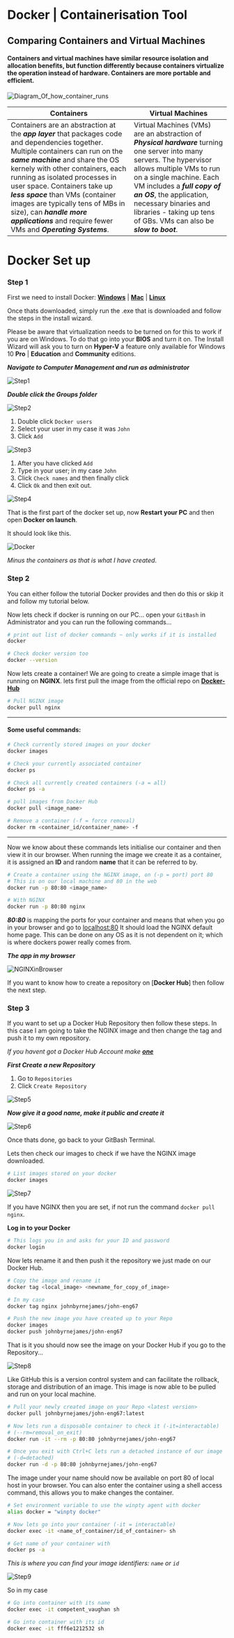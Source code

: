 # Docker | Containerisation Tool

## Comparing Containers and Virtual Machines

#### Containers and virtual machines have similar resource isolation and allocation benefits, but function differently because containers virtualize the operation instead of hardware. Containers are more portable and efficient.

![Diagram_Of_how_container_runs](Images/docker-containerized-and-vm-transparent-bg.png)

| **Containers**                                                                                                                                                                                                                                                                                                                                                                                                                                                | **Virtual Machines**                                                                                                                                                                                                                                                                                                                          |
|---------------------------------------------------------------------------------------------------------------------------------------------------------------------------------------------------------------------------------------------------------------------------------------------------------------------------------------------------------------------------------------------------------------------------------------------------------------|-----------------------------------------------------------------------------------------------------------------------------------------------------------------------------------------------------------------------------------------------------------------------------------------------------------------------------------------------|
| Containers are an abstraction at the _**app layer**_ that packages   code and dependencies together. Multiple containers can run on the   _**same machine**_ and share the OS kernely with other containers,   each running as isolated processes in user space. Containers take   up _**less space**_ than VMs (container images are typically tens of MBs in size),   can _**handle more applications**_ and require fewer VMs and _**Operating Systems**_. | Virtual Machines (VMs) are an abstraction of _**Physical hardware**_ turning one server into many servers.   The hypervisor allows multiple VMs to run on a single machine.   Each VM includes a _**full copy of an OS**_, the application,   necessary binaries and libraries - taking up tens of GBs.   VMs can also be _**slow to boot**_. |

# Docker Set up

### Step 1

First we need to install Docker: [**Windows**](https://download.docker.com/win/stable/Docker%20Desktop%20Installer.exe) | [**Mac**](https://download.docker.com/mac/stable/Docker.dmg) | [**Linux**](https://hub.docker.com/search?q=&type=edition&offering=community&operating_system=linux)

Once thats downloaded, simply run the .exe that is downloaded and follow the steps in the install wizard.

Please be aware that virtualization needs to be turned on for this to work if you are on Windows. To do that go into your **BIOS** and turn it on. The Install Wizard will ask you to turn on **Hyper-V** a feature only available for Windows 10 **Pro** | **Education** and **Community** editions.

_**Navigate to Computer Management and run as administrator**_

![Step1](Images/Step1_SetUp.PNG)

_**Double click the Groups folder**_

![Step2](Images/Step2_SetUp.PNG)

1. Double click `Docker users` 
2. Select your user in my case it was `John`
3. Click `Add`

![Step3](Images/Step3_SetUp.PNG)

1. After you have clicked `Add`
2. Type in your user; in my case `John`
3. Click `Check names` and then finally click
4. Click `Ok` and then exit out.

![Step4](Images/Step4_SetUp.PNG)

That is the first part of the docker set up, now **Restart your PC** and then open **Docker on launch**.

It should look like this.

![Docker](Images/Docker_Menu.PNG)

_Minus the containers as that is what I have created_.

### Step 2

You can either follow the tutorial Docker provides and then do this or skip it and follow my tutorial below.

Now lets check if docker is running on our PC... open your `GitBash` in Administrator and you can run the following commands...

```bash
# print out list of docker commands ~ only works if it is installed
docker

# Check docker version too
docker --version
```

Now lets create a container! We are going to create a simple image that is running on **NGINX**. lets first pull the image from the official repo on [**Docker-Hub**](https://hub.docker.com/_/nginx)

```bash
# Pull NGINX image
docker pull nginx
```

___

#### Some useful commands:

```bash
# Check currently stored images on your docker
docker images

# Check your currently associated container
docker ps

# Check all currently created containers (-a = all)
docker ps -a

# pull images from Docker Hub
docker pull <image_name>

# Remove a container (-f = force removal)
docker rm <container_id/container_name> -f
```

___

Now we know about these commands lets initialise our container and then view it in our browser. When running the image we create it as a container, it is assigned an **ID** and random **name** that it can be referred to by. 

```bash
# Create a container using the NGINX image, on (-p = port) port 80 
# This is on our local machine and 80 in the web
docker run -p 80:80 <image_name>

# With NGINX
docker run -p 80:80 nginx
```

_**80:80**_ is mapping the ports for your container and means that when you go in your browser and go to [localhost:80](http://localhost:80) It should load the NGINX default home page. This can be done on any OS as it is not dependent on it; which is where dockers power really comes from.

_**The app in my browser**_

![NGINXinBrowser](Images/NGINX_PORT80.PNG)

If you want to know how to create a repository on [**Docker Hub**] then follow the next step.

### Step 3

If you want to set up a Docker Hub Repository then follow these steps. In this case I am going to take the NGINX image and then change the tag and push it to my own repository.

_If you havent got a Docker Hub Account make [**one**](https://hub.docker.com)_

_**First Create a new Repository**_

1. Go to `Repositories`
2. Click `Create Repository`

![Step5](Images/Step5_SetUp.PNG)

_**Now give it a good name, make it public and create it**_

![Step6](Images/Step6_SetUp.PNG)

Once thats done, go back to your GitBash Terminal.

Lets then check our images to check if we have the NGINX image downloaded.

```bash
# List images stored on your docker
docker images
```

![Step7](Images/Step7_SetUp.PNG)

If you have NGINX then you are set, if not run the command `docker pull nginx`.

**Log in to your Docker**

```bash
# This logs you in and asks for your ID and password
docker login
```

Now lets rename it and then push it the repository we just made on our Docker Hub.

```bash
# Copy the image and rename it
docker tag <local_image> <newname_for_copy_of_image>

# In my case
docker tag nginx johnbyrnejames/john-eng67

# Push the new image you have created up to your Repo
docker images 
docker push johnbyrnejames/john-eng67
```

That is it you should now see the image on your Docker Hub if you go to the Repository...

![Step8](Images/Step8_SetUp.PNG)

Like GitHub this is a version control system and can facilitate the rollback, storage and distribution of an image. This image is now able to be pulled and run on your local machine.

```bash
# Pull your newly created image on your Repo <latest version>
docker pull johnbyrnejames/john-eng67:latest

# Now lets run a disposable container to check it (-it=interactable)
# (--rm=removal_on_exit)
docker run -it --rm -p 80:80 johnbyrnejames/john-eng67

# Once you exit with Ctrl+C lets run a detached instance of our image
# (-d=detached)
docker run -d -p 80:80 johnbyrnejames/john-eng67
```

The image under your name should now be available on port 80 of local host in your browser. You can also enter the container using a shell access command, this allows you to make changes the container.

```bash
# Set environment variable to use the winpty agent with docker
alias docker = "winpty docker"

# Now lets go into your container (-it = interactable)
docker exec -it <name_of_container/id_of_container> sh

# Get name of your container with 
docker ps -a
```

_This is where you can find your image identifiers: `name` or `id`_

![Step9](Images/Step9_SetUp.PNG)

So in my case

```bash
# Go into container with its name
docker exec -it competent_vaughan sh

# Go into container with its id
docker exec -it fff6e1212532 sh
```
